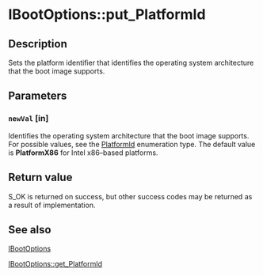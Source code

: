# IBootOptions::put_PlatformId

## Description

Sets the platform identifier that identifies the operating system architecture that the boot image supports.

## Parameters

### `newVal` [in]

Identifies the operating system architecture that the boot image supports. For possible values, see the [PlatformId](https://learn.microsoft.com/windows/desktop/api/imapi2fs/ne-imapi2fs-platformid) enumeration type. The default value is **PlatformX86** for Intel x86–based platforms.

## Return value

S_OK is returned on success, but other success codes may be returned as a result of implementation.

## See also

[IBootOptions](https://learn.microsoft.com/windows/desktop/api/imapi2fs/nn-imapi2fs-ibootoptions)

[IBootOptions::get_PlatformId](https://learn.microsoft.com/windows/desktop/api/imapi2fs/nf-imapi2fs-ibootoptions-get_platformid)